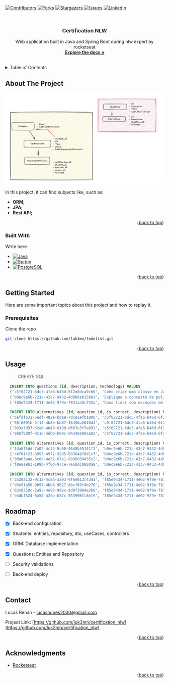 <a name="certification_nlw"></a>

[![Contributors][contributors-shield]][contributors-url]
[![Forks][forks-shield]][forks-url]
[![Stargazers][stars-shield]][stars-url]
[![Issues][issues-shield]][issues-url]
[![LinkedIn][linkedin-shield]][linkedin-url]



<!-- PROJECT LOGO -->
<br />
<div align="center">

  <h3 align="center">Certification NLW</h3>

  <p align="center">
    Web application built in Java and Spring Boot during nlw expert by rocketseat
    <br />
    <a href="https://github.com/luk3mn/certification_nlw/README.md"><strong>Explore the docs »</strong></a>
    <br />
    <br />
  </p>
</div>



<!-- TABLE OF CONTENTS -->
<details>
  <summary>Table of Contents</summary>
  <ol>
    <li>
      <a href="#about-the-project">About The Project</a>
      <ul>
        <li><a href="#built-with">Built With</a></li>
      </ul>
    </li>
    <li>
      <a href="#getting-started">Getting Started</a>
      <ul>
        <li><a href="#prerequisites">Prerequisites</a></li>
        <li><a href="#installation">Installation</a></li>
      </ul>
    </li>
    <li><a href="#usage">Usage</a></li>
    <li><a href="#roadmap">Roadmap</a></li>
    <li><a href="#license">License</a></li>
    <li><a href="#contact">Contact</a></li>
    <li><a href="#acknowledgments">Acknowledgments</a></li>
  </ol>
</details>



<!-- ABOUT THE PROJECT -->
## About The Project
![Home](assets/diagram.png)


<p align="justify">
  In this project, it can find subjects like, such as: 

  - **ORM;** 
  - **JPA;** 
  - **Rest API;**
</p> 

<p align="right">(<a href="#certification_nlw">back to top</a>)</p>



### Built With

Write here

* [![Java][Java]][Java-url]
* [![Spring][Spring]][Spring-url]
* [![PostgreSQL][PostgreSQL]][PostgreSQL-url]

<p align="right">(<a href="#certification_nlw">back to top</a>)</p>



<!-- GETTING STARTED -->
## Getting Started

Here are some important topics about this project and how to replay it.

### Prerequisites

  Clone the repo
   ```sh
   git clone https://github.com/luk3mn/todolist.git
   ```

<!-- ### Installation

_Before starting this application in your local environment, it'll be necessary to proceed with some tasks to reproduce this project._

2. Install packages
   ```sh
   
   ``` -->

<p align="right">(<a href="#certification_nlw">back to top</a>)</p>



<!-- USAGE EXAMPLES -->
## Usage

> CREATE SQL
  ```SQL
    INSERT INTO questions (id, description, technology) VALUES
    ('c5f02721-6dc3-4fa6-b46d-6f2e8dca9c66', 'Como criar uma classe em Java?', 'JAVA'),
    ('b0ec9e6b-721c-43c7-9432-4d0b6eb15b01', 'Explique o conceito de polimorfismo em Java.', 'JAVA'),
    ('f85e9434-1711-4e02-9f9e-7831aa5c743a', 'Como lidar com exceções em Java?', 'JAVA');
  ```

  ```SQL
    INSERT INTO alternatives (id, question_id, is_correct, description) VALUES
    ('bafdf631-6edf-482a-bda9-7dce1efb1890', 'c5f02721-6dc3-4fa6-b46d-6f2e8dca9c66', true, 'Usando a palavra-chave "class"'),
    ('98f6891b-5f14-4b8e-bb87-46456a2610d4', 'c5f02721-6dc3-4fa6-b46d-6f2e8dca9c66', false, 'Definindo uma interface em Java'),
    ('993a7d37-62a0-4040-810d-d667e3f7a891', 'c5f02721-6dc3-4fa6-b46d-6f2e8dca9c66', false, 'Utilizando métodos estáticos'),
    ('98bf8d0f-dc1c-4db0-b09c-94246089aa02', 'c5f02721-6dc3-4fa6-b46d-6f2e8dca9c66', false, 'Criando um construtor padrão'); 
  ```

  ```SQL
    INSERT INTO alternatives (id, question_id, is_correct, description) VALUES
    ('1da0f5dd-7a02-4c34-8c60-4648b55141f2', 'b0ec9e6b-721c-43c7-9432-4d0b6eb15b01', false, 'Herança simples'),
    ('c4fd1c23-8993-4972-92d5-b8364b78d1cf', 'b0ec9e6b-721c-43c7-9432-4d0b6eb15b01', false, 'Encapsulamento em Java'),
    ('9da03a4e-3c8d-4a32-87e1-9898938435c2', 'b0ec9e6b-721c-43c7-9432-4d0b6eb15b01', false, 'Sobrecarga de métodos'),
    ('f8e6e9b3-199b-4f0d-97ce-7e5bdc080da9', 'b0ec9e6b-721c-43c7-9432-4d0b6eb15b01', true, 'Capacidade de um objeto de assumir várias formas');
  ```

  ```SQL
    INSERT INTO alternatives (id, question_id, is_correct, description) VALUES
    ('3528a132-9c12-4c8a-aa93-9f6e813c43d1', 'f85e9434-1711-4e02-9f9e-7831aa5c743a', false, 'Ignorando a exceção'),
    ('d3e51a56-9b97-4bb8-9827-8bcf89f4b276', 'f85e9434-1711-4e02-9f9e-7831aa5c743a', true, 'Utilizando blocos try-catch'),
    ('63c0210c-2a9a-4e93-98ec-8d9f3984e2b0', 'f85e9434-1711-4e02-9f9e-7831aa5c743a', false, 'Declarando uma exceção sem tratamento'),
    ('e4dbf524-0a54-428a-b57c-853996fc8e19', 'f85e9434-1711-4e02-9f9e-7831aa5c743a', false, 'Usando a palavra-chave "finally"');
  ```

<!-- ROADMAP -->
## Roadmap

- [x] Back-end configuration
- [x] Students: entities, repository, dto, useCases, controllers
- [x] ORM: Database implementation
- [x] Questions: Entities and Repository
- [ ] Security validations
- [ ] Back-end deploy


<p align="right">(<a href="#certification_nlw">back to top</a>)</p>



<!-- LICENSE -->
<!-- ## License

Distributed under the MIT License. See `LICENSE.txt` for more information.

<p align="right">(<a href="#certification_nlw">back to top</a>)</p> -->



<!-- CONTACT -->
## Contact

Lucas Renan - lucasnunes2030@gmail.com

Project Link: [https://github.com/luk3mn/certification_nlw](https://github.com/luk3mn/certification_nlw)

<p align="right">(<a href="#certification_nlw">back to top</a>)</p>


<!-- ACKNOWLEDGMENTS -->
## Acknowledgments

* [Rocketseat](https://www.rocketseat.com.br/)


<p align="right">(<a href="#certification_nlw">back to top</a>)</p>



<!-- MARKDOWN LINKS & IMAGES -->
<!-- https://www.markdownguide.org/basic-syntax/#reference-style-links -->
[contributors-shield]: https://img.shields.io/github/contributors/luk3mn/certification_nlw.svg?style=for-the-badge
[contributors-url]: https://github.com/luk3mn/certification_nlw/graphs/contributors
[issues-shield]: https://img.shields.io/github/issues/luk3mn/certification_nlw.svg?style=for-the-badge
[issues-url]: https://github.com/luk3mn/certification_nlw/issues
[forks-shield]: https://img.shields.io/github/forks/luk3mn/certification_nlw.svg?style=for-the-badge
[forks-url]: https://github.com/luk3mn/certification_nlw/network/members
[stars-shield]: https://img.shields.io/github/stars/luk3mn/certification_nlw.svg?style=for-the-badge
[stars-url]: https://github.com/luk3mn/certification_nlw/stargazers
[license-shield]: https://img.shields.io/github/license/othneildrew/Best-README-Template.svg?style=for-the-badge
[license-url]: https://github.com/luk3mn/certification_nlw/blob/master/LICENSE
[linkedin-shield]: https://img.shields.io/badge/-LinkedIn-black.svg?style=for-the-badge&logo=linkedin&colorB=555
[linkedin-url]: https://www.linkedin.com/in/lucasmaues/
[general-code-screenshot]: assets/general-project.png

<!-- Stack Shields -->
<!-- Stack Shields -->
[Java]: https://img.shields.io/badge/Java-E02027?style=for-the-badge&logo=java&logoColor=ffffff
[Java-url]: https://www.java.com/en/
[Spring]: https://img.shields.io/badge/SrpingBoot-6DB33F?style=for-the-badge&logo=springboot&logoColor=ffffff
[Spring-url]: https://spring.io/projects/spring-boot
[PostgreSQL]: https://img.shields.io/badge/POSTGRESQL-4169E1?style=for-the-badge&logo=postgresql&logoColor=ffffff
[PostgreSQL-url]: https://www.postgresql.org/